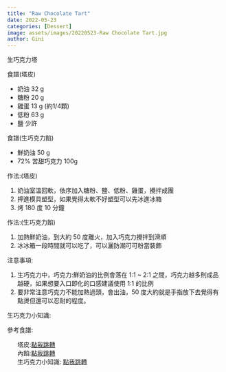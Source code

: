 ```yaml
---
title: "Raw Chocolate Tart"
date: 2022-05-23
categories: [Dessert]
image: assets/images/20220523-Raw Chocolate Tart.jpg
author: Gini
---
```

生巧克力塔

食譜(塔皮)
- 奶油 32 g
- 糖粉 20 g
- 雞蛋 13 g (約1/4顆)
- 低粉 63 g
- 鹽 少許

食譜(生巧克力餡)
- 鮮奶油 50 g
- 72% 苦甜巧克力 100g

作法:(塔皮)
1. 奶油室溫回軟，依序加入糖粉、鹽、低粉、雞蛋，攪拌成團
2. 押進模具塑型，如果覺得太軟不好塑型可以先冰進冰箱
3. 烤 180 度 10 分鐘

作法:(生巧克力餡)
1. 加熱鮮奶油，到大約 50 度離火，加入巧克力攪拌到滑順
2. 冰冰箱一段時間就可以吃了，可以灑防潮可可粉當裝飾

注意事項:
1. 生巧克力中，巧克力:鮮奶油的比例會落在 1:1 ~ 2:1 之間，巧克力越多則成品越硬，如果想要入口即化的口感建議使用 1:1 的比例
2. 要非常注意巧克力不能加熱過頭，會出油，50 度大約就是手指放下去覺得有點燙但還可以忍耐的程度。


 
生巧克力小知識: 
<p style="overflow-wrap: anywhere;">參考食譜:</p>
<ul style="list-style: none;">
    <li><span>塔皮:</span><a href="https://mrsblackcat.pixnet.net/blog/post/456558326" target="_blank">點我跳轉</a></li>
    <li><span>內餡:</span><a href="https://www.sweet-dumpling.com/doc/6ab984745cc31182898b1f56bc043e9c" target="_blank">點我跳轉</a></li>
    <li><span>生巧克力小知識: </span><a href="https://keispice.com/ganache/" target="_blank">點我跳轉</a></li>
</ul>